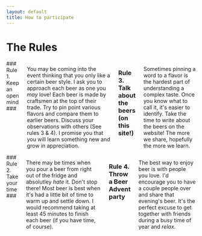 ```yaml
---
layout: default
title: How to participate
---
```

<h1 id="rules" class="words">The Rules</h1>
<div class="six columns"  markdown="1">
### Rule 1. Keep an open mind ###

You may be coming into the event thinking that you only like a certain beer style. I ask you to approach each beer as one you *may* love! Each beer is made by craftsmen at the top of their trade. Try to pin point various flavors and compare them to earlier beers. Discuss your observations with others (See rules 3 &amp; 4). I promise you that you will learn something new and grow in appreciation. 

### Rule 3. Talk about the beers (on this site!) ###

Sometimes pinning a word to a flavor is the hardest part of understanding a complex taste. Once you know what to call it, it's easier to identify. Take the time to write about the beers on the website! The more we share, hopefully the more we learn.
</div>

<div class="six columns"  markdown="1">
### Rule 2. Take your time ###

There may be times when you pour a beer from right out of the fridge and absolutley *hate* it. Don't stop there! Most beer is best when it's had a little bit of time to warm up and settle down. I would recommend taking at least 45 minutes to finish each beer (if you have time, of course).

### Rule 4. Throw a Beer Advent party ###

The best way to enjoy beer is with people you love. I'd encourage you to have a couple people over and share that evening's beer. It's the perfect excuse to get together with friends during a busy time of year and *relax*.
</div>  